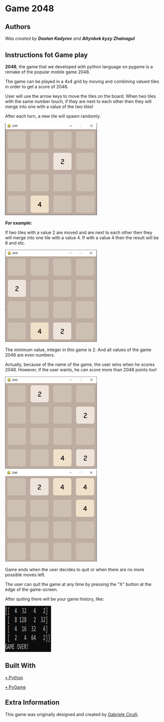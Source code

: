 # Game 2048
<h2>Authors</h2>
<i>Was created by <b>Dastan Kadyrov</b> and <b>Altynbek kyzy Zhainagul</b></i>
<h6></h6>
<h2>Instructions fot Game play</h2>
<p><b>2048</b>, the game that we developed with python language on pygame is a remake of the popular mobile game 2048.</p>
<p>The game can be played in a 4x4 grid by moving and combining valued tiles in order to get a score of 2048.</p>
<p>User will use the arrow keys to move the tiles on the board. When two tiles with the same number touch, if they are next to each other then they will merge into one with a value of the two tiles!</p>
<p>After each turn, a new tile will spawn randomly.</p>
<img src="img_readme/1.png" width="300" height="300">
<p><b><i>For example:</i></b></p>
<p>If two tiles with a value 2 are moved and are next to each other then they will merge into one tile with a value 4. If with a value 4 then the result will be 8 and etc.</p>
<img src="img_readme/2.png" width="300" height="300">
<p>The minimum value, integer in this game is 2. And all values of the game 2048 are even numbers.</p>
<p>Actually, because of the name of the game, the user wins when he scores 2048. However, if the user wants, he can score more than 2048 points too!</p>
<img src="img_readme/3.png" width="300" height="300">
<img src="img_readme/4.png" width="300" height="300">
<p>Game ends when the user decides to quit or when there are no more possible moves left.</p>
<p>The user can quit the game at any time by pressing the "X" button at the edge of the game-screen.</p>
<p>After quiting there will be your game history, like:</p>
<img src="img_readme/5.png" width="150" height="150">
<h2>Built With</h2>
<p><a href="https://www.python.org/"> • Python</a></p>
<p><a href="https://www.pygame.org/news"> • PyGame</a></p>
<h2>Extra Information</h2>
<p>This game was originally designed and created by <a href="https://apps.apple.com/us/app/2048-by-gabriele-cirulli/id868076805">Gabriele Cirulli</a>.</p>
